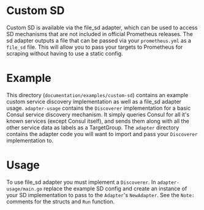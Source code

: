 # Custom SD
Custom SD is available via the file_sd adapter, which can be used to access SD mechanisms that are not 
included in official Prometheus releases. The sd adapter outputs a file that can be passed via your `prometheus.yml` 
as a `file_sd` file. This will allow you to pass your targets to Prometheus for scraping without having 
to use a static config.

# Example
This directory (`documentation/examples/custom-sd`) contains an example custom service discovery implementation
as well as a file_sd adapter usage. `adapter-usage` contains the `Discoverer` implementation for a basic Consul
service discovery mechanism. It simply queries Consul for all it's known services (except Consul itself), 
and sends them along with all the other service data as labels as a TargetGroup.
The `adapter` directory contains the adapter code you will want to import and pass your `Discoverer` 
implementation to.

# Usage
To use file_sd adapter you must implement a `Discoverer`. In `adapter-usage/main.go` replace the example 
SD config and create an instance of your SD implementation to pass to the `Adapter`'s `NewAdapter`. See the
`Note:` comments for the structs and `Run` function.